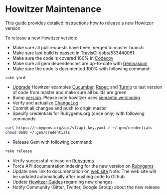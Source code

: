 # Howitzer Maintenance

This guide provides detailed instructions how to release a new Howitzer version

To release a new Howitzer version:

* Make sure all pull requests have been merged to master branch
* Make sure last build is passed in [TravisCI](https://app.travis-ci.com/github/strongqa/howitzer)
/jobs/533440061
* Make sure the code is covered 100% in [Codecov](https://codecov.io/gh/strongqa/howitzer/branch/master)
* Make sure all gem dependencies are up-to-date with [Gemnasium](https://gemnasium.com/strongqa/howitzer)
* Make sure the code is documented 100% with following command:
```
rake yard
```
* [Upgrade](https://github.com/strongqa/howitzer/wiki/Migration-to-new-version) Howitzer examples [Cucumber](https://github.com/strongqa/howitzer_example_cucumber), [Rspec](https://github.com/strongqa/howitzer_example_rspec) and [Turnip](https://github.com/strongqa/howitzer_example_turnip) to last version of code from master and make sure all builds are green
* Bump [version](lib/howitzer/version.rb). Please note howitzer uses [semantic versioning](https://semver.org/)
* Verify and actualize [ChangeLog](CHANGELOG.md)
* Commit all changes and push to origin master
* Specify credentials for Rubygems.org (once only) with following commands:
```bash
curl https://rubygems.org/api/v1/api_key.yaml > ~/.gem/credentials
chmod 0600 ~/.gem/credentials
```
* Release Gem with following command:
```bash
rake release
```
* Verify successful release on [Rubygems](https://rubygems.org/gems/howitzer)
* Force API documentation indexing for the new version on [Rubygems](https://rubygems.org/gems/howitzer)
* Update new link to documentation on [web site](https://github.com/romikoops/howitzer-framework.io/tree/gh-pages) Note: The web site will be updated automatically after pushing code to Github
* Update [Howitzer Guides](https://github.com/strongqa/docs.howitzer-framework.io/blob/gh-pages/README.md) regarding new changes
* Notify Community (Gitter, Twitter, Google Group) about the new release
